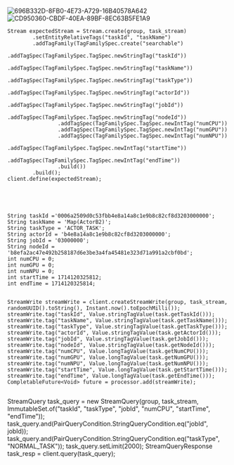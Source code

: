 
![696B332D-8FB0-4E73-A729-16B40578A642](https://github.com/Superskyyy/bydb/assets/26076517/5e85d08d-eb8a-4dda-91d1-379469de7504)
![CD950360-CBDF-40EA-89BF-8EC63B5FE1A9](https://github.com/Superskyyy/bydb/assets/26076517/f66ec43c-e5cf-4392-baa1-83424030558b)
```
Stream expectedStream = Stream.create(group, task_stream)
        .setEntityRelativeTags("taskId", "taskName")
        .addTagFamily(TagFamilySpec.create("searchable")
                .addTagSpec(TagFamilySpec.TagSpec.newStringTag("taskId"))
                .addTagSpec(TagFamilySpec.TagSpec.newStringTag("taskName"))
                .addTagSpec(TagFamilySpec.TagSpec.newStringTag("taskType"))
                .addTagSpec(TagFamilySpec.TagSpec.newStringTag("actorId"))
                .addTagSpec(TagFamilySpec.TagSpec.newStringTag("jobId"))
                .addTagSpec(TagFamilySpec.TagSpec.newStringTag("nodeId"))
                .addTagSpec(TagFamilySpec.TagSpec.newIntTag("numCPU"))
                .addTagSpec(TagFamilySpec.TagSpec.newIntTag("numGPU"))
                .addTagSpec(TagFamilySpec.TagSpec.newIntTag("numNPU"))
                .addTagSpec(TagFamilySpec.TagSpec.newIntTag("startTime"))
                .addTagSpec(TagFamilySpec.TagSpec.newIntTag("endTime"))
                .build())
        .build();
client.define(expectedStream);





String taskId ='0006a2509d0c53fbb4e8a14a8c1e9b8c82cf8d3203000000'; 
String taskName = 'Map(ActorB2)'; 
String taskType = 'ACTOR_TASK'; 
String actorId = 'b4e8a14a8c1e9b8c82cf8d3203000000'; 
String jobId = '03000000';
String nodeId = 'b8efa2ac47e492b258187d6e3be3a4fa45481e323d71a991a2cbf0bd'; 
int numCPU = 0; 
int numGPU = 0; 
int numNPU = 0; 
int startTime = 1714120325812; 
int endTime = 1714120325814;


StreamWrite streamWrite = client.createStreamWrite(group, task_stream, randomUUID().toString(), Instant.now().toEpochMilli());
streamWrite.tag("taskId", Value.stringTagValue(task.getTaskId()));
streamWrite.tag("taskName", Value.stringTagValue(task.getTaskName()));
streamWrite.tag("taskType", Value.stringTagValue(task.getTaskType()));
streamWrite.tag("actorId", Value.stringTagValue(task.getActorId()));
streamWrite.tag("jobId", Value.stringTagValue(task.getJobId()));
streamWrite.tag("nodeId", Value.stringTagValue(task.getNodeId()));
streamWrite.tag("numCPU", Value.longTagValue(task.getNumCPU()));
streamWrite.tag("numGPU", Value.longTagValue(task.getNumGPU()));
streamWrite.tag("numNPU", Value.longTagValue(task.getNumNPU()));
streamWrite.tag("startTime", Value.longTagValue(task.getStartTime()));
streamWrite.tag("endTime", Value.longTagValue(task.getEndTime()));
CompletableFuture<Void> future = processor.add(streamWrite);
			
```		
			
StreamQuery task_query = new StreamQuery(group, task_stream, ImmutableSet.of("taskId", "taskType", "jobId", "numCPU", "startTime", "endTime"));
task_query.and(PairQueryCondition.StringQueryCondition.eq("jobId", jobId));
task_query.and(PairQueryCondition.StringQueryCondition.eq("taskType", "NORMAL_TASK"));
task_query.setLimit(2000);
StreamQueryResponse task_resp = client.query(task_query);
